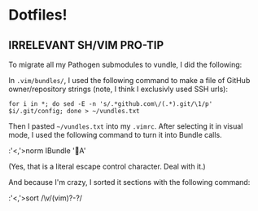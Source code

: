 # Dotfiles!

## IRRELEVANT SH/VIM PRO-TIP

To migrate all my Pathogen submodules to vundle, I did the following:

In `.vim/bundles/`, I used the following command to make a file of GitHub
owner/repository strings (note, I think I exclusivly used SSH urls):

    for i in *; do sed -E -n 's/.*github.com\/(.*).git/\1/p' $i/.git/config; done > ~/vundles.txt

Then I pasted `~/vundles.txt` into my `.vimrc`. After selecting it in visual
mode, I used the following command to turn it into Bundle calls.

   :'<,'>norm IBundle 'A'

(Yes, that is a literal escape control character. Deal with it.)

And because I'm crazy, I sorted it sections with the following command:
 
   :'<,'>sort /\v\/(vim)?-?/

